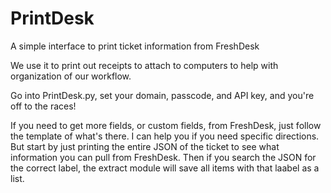 # PrintDesk
A simple interface to print ticket information from FreshDesk

We use it to print out receipts to attach to computers to help with organization
of our workflow.

Go into PrintDesk.py, set your domain, passcode, and API key, and you're off to the races!

If you need to get more fields, or custom fields, from FreshDesk, just follow the template of what's there. 
I can help you if you need specific directions. But start by just printing the entire JSON of the ticket to
see what information you can pull from FreshDesk. Then if you search the JSON for the correct label, the extract
module will save all items with that laabel as a list. 
